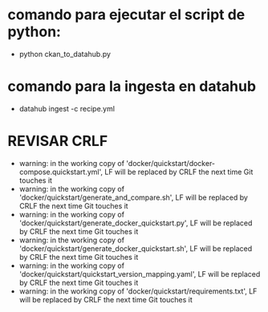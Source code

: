 # comando para ejecutar el script de python:
- python ckan_to_datahub.py

# comando para la ingesta en datahub
- datahub ingest -c recipe.yml


# REVISAR CRLF
- warning: in the working copy of 'docker/quickstart/docker-compose.quickstart.yml', LF will be replaced by CRLF the next time Git touches it
- warning: in the working copy of 'docker/quickstart/generate_and_compare.sh', LF will be replaced by CRLF the next time Git touches it
- warning: in the working copy of 'docker/quickstart/generate_docker_quickstart.py', LF will be replaced by CRLF the next time Git touches it
- warning: in the working copy of 'docker/quickstart/generate_docker_quickstart.sh', LF will be replaced by CRLF the next time Git touches it
- warning: in the working copy of 'docker/quickstart/quickstart_version_mapping.yaml', LF will be replaced by CRLF the next time Git touches it
- warning: in the working copy of 'docker/quickstart/requirements.txt', LF will be replaced by CRLF the next time Git touches it